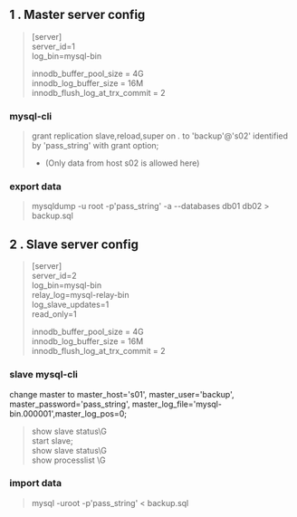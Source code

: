 
## 1 . Master server config   
>  [server]   
>  server_id=1   
>  log_bin=mysql-bin   
>     
>  innodb_buffer_pool_size = 4G   
>  innodb_log_buffer_size = 16M   
>  innodb_flush_log_at_trx_commit = 2    

### mysql-cli    
>  grant replication slave,reload,super on *.* to 'backup'@'s02' identified by 'pass_string' with grant option;
> - (Only data from host s02 is allowed here)

### export data
>   mysqldump -u root -p'pass_string' -a --databases db01 db02 > backup.sql

## 2 . Slave server config    
>  [server]    
>  server_id=2    
>  log_bin=mysql-bin    
>  relay_log=mysql-relay-bin    
>  log_slave_updates=1   
>  read_only=1    
>      
>  innodb_buffer_pool_size = 4G  
>  innodb_log_buffer_size = 16M   
>  innodb_flush_log_at_trx_commit = 2   


### slave mysql-cli
change master to master_host='s01', master_user='backup', master_password='pass_string', master_log_file='mysql-bin.000001',master_log_pos=0;

>   show slave status\G    
>   start slave;   
>   show slave status\G   
>   show processlist \G   


### import data   
>  mysql -uroot -p'pass_string' < backup.sql   

